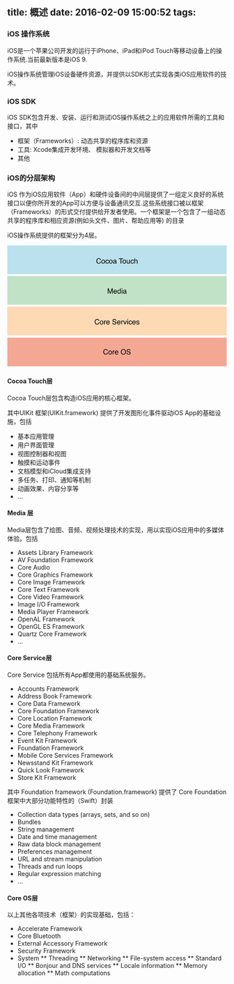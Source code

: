 title: 概述
date: 2016-02-09 15:00:52
tags:
---


### iOS 操作系统

iOS是一个苹果公司开发的运行于iPhone、iPad和iPod Touch等移动设备上的操作系统.当前最新版本是iOS 9.


iOS操作系统管理iOS设备硬件资源，并提供以SDK形式实现各类iOS应用软件的技术。

### iOS SDK

iOS SDK包含开发、安装、运行和测试iOS操作系统之上的应用软件所需的工具和接口，其中

 * 框架（Frameworks）:  动态共享的程序库和资源
 * 工具: Xcode集成开发环境、 模拟器和开发文档等
 * 其他


### iOS的分层架构

iOS 作为iOS应用软件（App）和硬件设备间的中间层提供了一组定义良好的系统接口以便你所开发的App可以方便与设备通讯交互.这些系统接口被以框架（Frameworks）的形式交付提供给开发者使用。一个框架是一个包含了一组动态共享的程序库和相应资源(例如头文件、图片、帮助应用等) 的目录 

iOS操作系统提供的框架分为4层。


![iOS分层结构](/images/SystemLayers.png)


#### Cocoa Touch层

Cocoa Touch层包含构造iOS应用的核心框架。

其中UIKit 框架(UIKit.framework) 提供了开发图形化事件驱动iOS App的基础设施，包括

* 基本应用管理
* 用户界面管理
* 视图控制器和视图
* 触摸和运动事件
* 文档模型和iCloud集成支持
* 多任务、打印、通知等机制
* 动画效果、内容分享等
* …

#### Media 层

Media层包含了绘图、音频、视频处理技术的实现，用以实现iOS应用中的多媒体体验。包括

* Assets Library Framework
* AV Foundation Framework
* Core Audio
* Core Graphics Framework
* Core Image Framework
* Core Text Framework
* Core Video Framework
* Image I/O Framework
* Media Player Framework
* OpenAL Framework
* OpenGL ES Framework
* Quartz Core Framework
* …


#### Core Service层

Core Service 包括所有App都使用的基础系统服务。
* Accounts Framework
* Address Book Framework
* Core Data Framework
* Core Foundation Framework
* Core Location Framework
* Core Media Framework
* Core Telephony Framework
* Event Kit Framework
* Foundation Framework
* Mobile Core Services Framework
* Newsstand Kit Framework
* Quick Look Framework
* Store Kit Framework

其中 Foundation framework (Foundation.framework) 提供了 Core Foundation框架中大部分功能特性的（Swift）封装
* Collection data types (arrays, sets, and so on)
* Bundles
* String management
* Date and time management
* Raw data block management
* Preferences management
* URL and stream manipulation
* Threads and run loops
* Regular expression matching
* …

#### Core OS层
以上其他各项技术（框架）的实现基础，包括：

* Accelerate Framework
* Core Bluetooth
* External Accessory Framework
* Security Framework
* System
** Threading
** Networking
** File-system access
** Standard I/O
** Bonjour and DNS services
** Locale information
** Memory allocation
** Math computations
